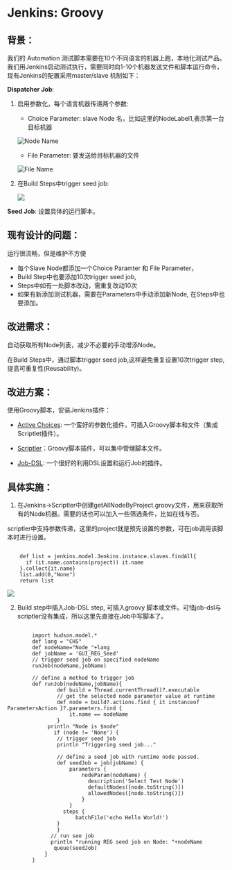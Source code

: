 # Jenkins: Groovy 

## 背景：

我们的 Automation 测试脚本需要在10个不同语言的机器上跑，本地化测试产品。
我们用Jenkins启动测试执行，需要同时向1-10个机器发送文件和脚本运行命令，现有Jenkins的配置采用master/slave 机制如下：

**Dispatcher Job**:

1. 启用参数化，每个语言机器传递两个参数:

	- Choice Parameter: slave Node 名，比如这里的NodeLabel1,表示第一台目标机器

	![Node Name](http://i.imgur.com/MU2lfKi.png)
	- File Parameter: 要发送给目标机器的文件

	![File Name](http://i.imgur.com/eEUbWOY.png)

2.	在Build Steps中trigger seed job:

	![](http://i.imgur.com/yu37Pt1.png)

**Seed Job**: 设置具体的运行脚本。

## 现有设计的问题：

运行很流畅，但是维护不方便

- 每个Slave Node都添加一个Choice Paramter 和 File Parameter，
- Build Step中也要添加10次trigger seed job,
- Steps中如有一处脚本改动，需重复改动10次
- 如果有新添加测试机器，需要在Parameters中手动添加新Node, 在Steps中也要添加。

## 改进需求：

自动获取所有Node列表，减少不必要的手动增添Node。

在Build Steps中，通过脚本trigger seed job,这样避免重复设置10次trigger step, 提高可重复性(Reusability)。

## 改进方案：

使用Groovy脚本，安装Jenkins插件：

- [Active Choices](https://wiki.jenkins-ci.org/display/JENKINS/Active+Choices+Plugin): 一个蛮好的参数化插件，可插入Groovy脚本和文件（集成Scriptlet插件）。
		
- [Scriptler](http://wiki.jenkins-ci.org/display/JENKINS/Scriptler+Plugin)：Groovy脚本插件，可以集中管理脚本文件。

- [Job-DSL](https://wiki.jenkins-ci.org/display/JENKINS/Job+DSL+Plugin): 一个很好的利用DSL设置和运行Job的插件。

## 具体实施：

1. 在Jenkins->Scriptler中创建getAllNodeByProject.groovy文件，用来获取所有的Node机器。需要的话也可以加入一些筛选条件，比如在线与否。

scriptler中支持参数传递，这里的project就是预先设置的参数，可在job调用该脚本时进行设置。

```

	def list = jenkins.model.Jenkins.instance.slaves.findAll{
	  if (it.name.contains(project)) it.name
	}.collect{it.name}
	list.add(0,"None")
	return list
```

![](http://i.imgur.com/bnp7n0G.png)

2. Build step中插入Job-DSL step, 可插入groovy 脚本或文件。可惜job-dsl与scriptler没有集成，所以这里先直接在Job中写脚本了。


```

		import hudson.model.*
		def lang = "CHS"
	  	def nodeName="Node_"+lang
	    def jobName = 'GUI_REG_Seed'
		// trigger seed job on specified nodeName
		runJob(nodeName,jobName)

		// define a method to trigger job
		def runJob(nodeName,jobName){
		        def build = Thread.currentThread()?.executable
				// get the selected node parameter value at runtime
		        def node = build?.actions.find { it instanceof ParametersAction }?.parameters.find {
		            it.name == nodeName
		        }
	     	 println "Node is $node"
	     	   if (node != 'None') {
	            // trigger seed job
	            println "Triggering seed job..."

				// define a seed job with runtime node passed.
	            def seedJob = job(jobName) {
	                parameters {
	                    nodeParam(nodeName) {
	                      description('Select Test Node')
	                      defaultNodes([node.toString()])
	                      allowedNodes([node.toString()])
	                    }                   
	                }
	              steps {
	      			  batchFile('echo Hello World!')
	            }
	            }
	          // run see job
	          println "running REG seed job on Node: "+nodeName
	           queue(seedJob) 
	        }
	    }

```
